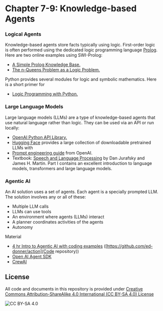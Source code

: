 <!-- #region -->
# Chapter 7-9: Knowledge-based Agents

### Logical Agents
Knowledge-based agents store facts typically using logic. First-order logic is often performed using 
the dedicated logic programming language [Prolog](https://en.wikipedia.org/wiki/Prolog). Here are two online examples using SWI-Prolog:

* [A Simple Prolog Knowledge Base.](https://swish.swi-prolog.org/example/kb.pl)
* [The n-Queens Problem as a Logic Problem.](https://swish.swi-prolog.org/example/queens.pl)

Python provides
several modules for logic and symbolic mathematics. Here is a 
short primer for 
* [Logic Programming with Python.](https://www.tutorialspoint.com/artificial_intelligence_with_python/artificial_intelligence_with_python_logic_programming.htm)


### Large Language Models
Large language models (LLMs) are a type of knowledge-based agents that use natural language rather than logic. They can be used via an API or run locally:

* [OpenAI Python API Library.](https://github.com/openai/openai-python)
* [Hugging Face](https://huggingface.co/) provides a large collection
  of downloadable pretrained LLMs with 
* [Prompt engineering guide](https://platform.openai.com/docs/guides/prompt-engineering) from OpenAI.
* Textbook: [Speech and Language Processing](https://web.stanford.edu/~jurafsky/slp3/) by Dan Jurafsky and James H. Martin. Part I contains 
  an excellent introduction to language models, transformers and large language models.


### Agentic AI
An AI solution uses a set of agents. Each agent is a specially prompted LLM. The solution involves any or all of these:

* Multiple LLM calls
* LLMs can use tools
* An environment where agents (LLMs) interact
* A planner coordinates activities of the agents
* Autonomy

Material
* [4 hr Intro to Agentic AI with coding examples](https://youtu.be/LSk5KaEGVk4) ([https://github.com/ed-donner/action](Code repository))
* [Open AI Agent SDK](https://openai.github.io/openai-agents-python/)
* [CrewAI](https://github.com/crewAIInc/crewAI)

## License
All code and documents in this repository is provided under [Creative Commons Attribution-ShareAlike 4.0 International (CC BY-SA 4.0) License](https://creativecommons.org/licenses/by-sa/4.0/)

![CC BY-SA 4.0](https://licensebuttons.net/l/by-sa/3.0/88x31.png)
<!-- #endregion -->

```python

```
